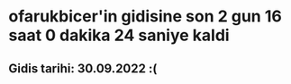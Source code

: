 # ofarukbicer'in gidisine son 2 gun 16 saat 0 dakika 24 saniye kaldi

## Gidis tarihi: 30.09.2022 :(